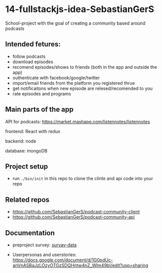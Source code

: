 # 14-fullstackjs-idea-SebastianGerS

School-project with the goal of creating a community based around podcasts

## Intended fetures:

* follow podcasts
* download episodes
* recomend episodes/shows to friends (both in the app and outside the app)
* outhenticate with facebook/google/twitter
* import/email friends from the platform you registered thrue
* get notificaitons when new episode are relesed/recomended to you
* rate episodes and programs

## Main parts of the app

API for podcasts: https://market.mashape.com/listennotes/listennotes 

frontend: React with redux 

backend: node 

database: mongoDB


## Project setup

* run `./bin/init` in this repo to clone the clinte and api code into your repo

## Related repos

* https://github.com/SebastianGerS/podcast-community-client
* https://github.com/SebastianGerS/podcast-community-api

## Documentation

* preproject survey: [survay-data](user-survay-data.pdf)

* Userpersonas and userstories: https://docs.google.com/document/d/1G0pdUc-anVnASBaJzLOzyOTGzSDQHntw4nZ_Wlm49bI/edit?usp=sharing
